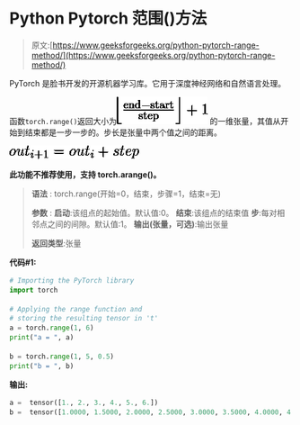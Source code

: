 # Python Pytorch 范围()方法

> 原文:[https://www.geeksforgeeks.org/python-pytorch-range-method/](https://www.geeksforgeeks.org/python-pytorch-range-method/)

PyTorch 是脸书开发的开源机器学习库。它用于深度神经网络和自然语言处理。

函数`torch.range()`返回大小为![\left\lfloor \frac{\text{end} - \text{start}}{\text{step}} \right\rfloor + 1](img/62f690573029ee38aad3f5e0f6a121f9.png "Rendered by QuickLaTeX.com")
的一维张量，其值从开始到结束都是一步一步的。步长是张量中两个值之间的距离。

![ out_{i+1} = out_i + step ](img/b2eb80b073aa92004b01d2a6b0244f58.png "Rendered by QuickLaTeX.com")

**此功能不推荐使用，支持 torch.arange()。**

> **语法** : torch.range(开始=0，结束，步骤=1，结束=无)
> 
> **参数** :
> **启动**:该组点的起始值。默认值:0。
> **结束**:该组点的结束值
> **步**:每对相邻点之间的间隙。默认值:1。
> **输出(张量，可选)**:输出张量
> 
> **返回类型**:张量

**代码#1:**

```py
# Importing the PyTorch library
import torch

# Applying the range function and
# storing the resulting tensor in 't'
a = torch.range(1, 6)
print("a = ", a)

b = torch.range(1, 5, 0.5)
print("b = ", b)
```

**输出:**

```py
a =  tensor([1., 2., 3., 4., 5., 6.])
b =  tensor([1.0000, 1.5000, 2.0000, 2.5000, 3.0000, 3.5000, 4.0000, 4.5000, 5.0000])

```